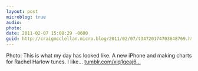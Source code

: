 ```yaml
---
layout: post
microblog: true
audio: 
photo: 
date: 2011-02-07 15:08:29 -0600
guid: http://craigmcclellan.micro.blog/2011/02/07/t34720174703648769.html
---
```

Photo: This is what my day has looked like. A new iPhone and making charts for Rachel Harlow tunes. I like... [tumblr.com/xiq1geaj6...](http://tumblr.com/xiq1geaj61)
